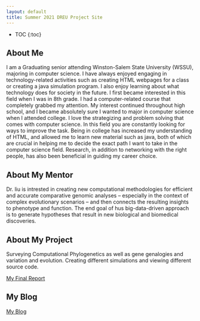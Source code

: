```yaml
---
layout: default
title: Summer 2021 DREU Project Site
---
```


* TOC
{:toc}

## About Me

I am a Graduating senior attending Winston-Salem State University (WSSU), majoring in computer science. I have always enjoyed engaging in technology-related activities such as creating HTML webpages for a class or creating a java simulation program. I also enjoy learning about what technology does for society in the future. I first became interested in this field when I was in 8th grade. I had a computer-related course that completely grabbed my attention. My interest continued throughout high school, and I became absolutely sure I wanted to major in computer science when I attended college. I love the strategizing and problem solving that comes with computer science. In this field you are constantly looking for ways to improve the task. Being in college has increased my understanding of HTML, and allowed me to learn new material such as java, both of which are crucial in helping me to decide the exact path I want to take in the computer science field. Research, in addition to networking with the right people, has also been beneficial in guiding my career choice. 

## About My Mentor
Dr. liu is intrested in creating new computational methodologies for efficient and accurate comparative genomic analyses – especially in the context of complex evolutionary scenarios – and then connects the resulting insights to phenotype and function.
The end goal of hus big-data-driven approach is to generate hypotheses that result in new biological and biomedical discoveries.


## About My Project
Surveying Computational Phylogenetics as well as gene genalogies and variation and evolution. Creating different simulations and viewing different source code.


[My Final Report](files/.pdf)

## My Blog

[My Blog](blog.html)
